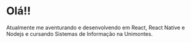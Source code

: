 
<!DOCTYPE html>
<html lang="en">
<head>
    <meta charset="UTF-8">
    <meta name="viewport" content="width=device-width, initial-scale=1.0">
    <link href="https://fonts.googleapis.com/css2?family=Archivo:wght@400;700&display=swap" rel="stylesheet">
    <link rel="stylesheet" type="text/css" media="all" href="markdown_styles.css" />
</head>
<body>
    <div id="page-content">
        <div id="header">
            <h1>Olá!!</h1>
            <p>Atualmente me aventurando e desenvolvendo em React, React Native e Nodejs e cursando Sistemas de Informação na Unimontes.</p>
        </div>
    </div>
</body>
</html>
